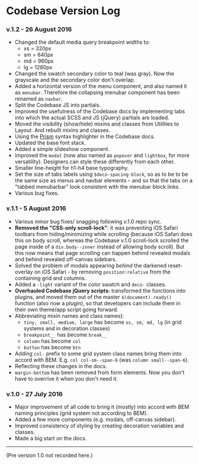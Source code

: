 # Codebase Version Log

### v.1.2 - 26 August 2016

* Changed the default media query breakpoint widths to:
	*	 xs = 320px
	*	 sm = 640px
	*	 md = 960px
	*	 lg = 1280px
* Changed the swatch secondary color to teal (was gray). Now the grayscale and the secondary color don't overlap.
* Added a horizontal version of the menu component, and also named it as `menubar`. Therefore the collapsing menubar component has been renamed as `navbar`.
* Split the Codebase JS into partials.
* Improved the usefulness of the Codebase docs by implementing tabs into which the actual SCSS and JS (jQuery) partials are loaded.
* Moved the visibility (show/hide) mixins and classes from Utilities to Layout. And rebuilt mixins and classes.
* Using the [Prism](http://prismjs.com/) syntax highlighter in the Codebase docs.
* Updated the base font stack.
* Added a simple slideshow component.
* Improved the `modal` (now also named as `popover` and `lightbox`, for more versatility). Designers can style these differently from each other.
* Smaller line-height for h1-h4 base typography.
* Set the size of tabs labels using `$deco-spacing-block`, so as to be to be the same size as menus and navbar elements – and so that the tabs on a "tabbed menubarbar" look consistent with the menubar block links.
* Various bug fixes.

### v.1.1 - 5 August 2016

* Various minor bug fixes/ snagging following v.1.0 repo sync.
* **Removed the "CSS-only scroll-lock"**: it was preventing iOS Safari toolbars from hiding/minimizing while scrolling (because iOS Safari does this on body scroll, whereas the Codebase v.1.0 scroll-lock scrolled the page inside of a `div.body--inner` instead of allowing body scroll). But this now means that page scrolling can happen behind revealed modals and behind revealed off-canvas sidebars.
* Solved the problem of modals appearing _behind_ the darkened reset-overlay on iOS Safari - by removing `position:relative` from the containing grid and columns.
* Added a `-light` variant of the color swatch and `deco-` classes.
* **Overhauled Codebase jQuery scripts**: transformed the functions into plugins, and moved them out of the master `$(document).ready()` function (also now a plugin), so that developers can include them in their own theme/app script going forward.
* Abbreviating mixin names and class names):
  * `tiny, small, medium, large` has become `xs, sm, md, lg` (in grid systems and in decoration classes)
  * `breakpoint__` has become `break__`
  * `column` has become `col`
  * `button` has become `btn`
* Adding `col-` prefix to some grid system class names bring them into accord with BEM. E.g. `col col-sm--span-6` (was `column small--span-6`).
* Reflecting these changes in the docs.
* `margin-bottom` has been removed from form elements. Now you don't have to overrive it when you don't need it.


### v.1.0 - 27 July 2016

* Major improvement of all code to bring it (mostly) into accord with BEM naming principles (grid system not according to BEM).
* Added a few more components (e.g. modals, off-canvas sidebar).
* Improved consistency of styling by creating decoration variables and classes.
* Made a big start on the docs.

***

(Pre version 1.0 not recorded here.)
